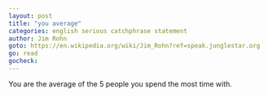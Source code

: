 ```yaml
---
layout: post
title: "you average"
categories: english serious catchphrase statement
author: Jim Rohn
goto: https://en.wikipedia.org/wiki/Jim_Rohn?ref=speak.junglestar.org
go: read
gocheck:
---
```

You are the average of the 5 people you spend the most time with.
